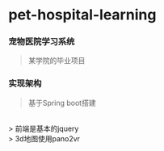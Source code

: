 # pet-hospital-learning

### 宠物医院学习系统
> 某学院的毕业项目
### 实现架构
> 基于Spring boot搭建
<br/>
> 前端是基本的jquery
<br/>
> 3d地图使用pano2vr
